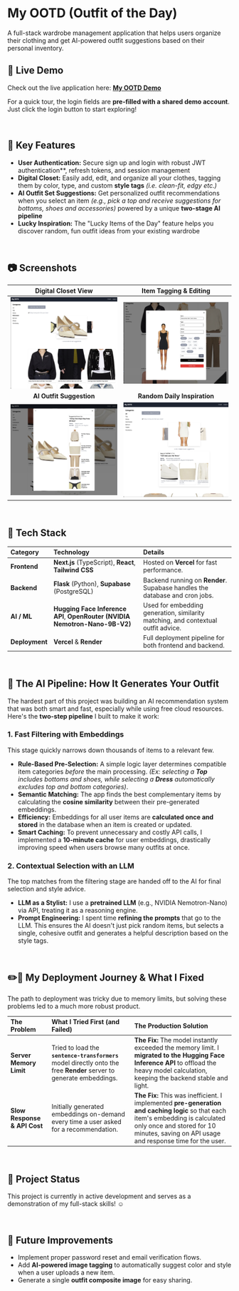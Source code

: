 # My OOTD (Outfit of the Day)

A full-stack wardrobe management application that helps users organize their clothing and get AI-powered outfit suggestions based on their personal inventory.

## 🚀 Live Demo

Check out the live application here: **[My OOTD Demo](https://my-ootd.vercel.app/login)**

For a quick tour, the login fields are **pre-filled with a shared demo account**. Just click the login button to start exploring!

<br>

## 📌 Key Features

- **User Authentication:** Secure sign up and login with robust JWT authentication\*\*, refresh tokens, and session management
- **Digital Closet:** Easily add, edit, and organize all your clothes, tagging them by color, type, and custom **style tags** _(i.e. clean-fit, edgy etc.)_
- **AI Outfit Set Suggestions:** Get personalized outfit recommendations when you select an item _(e.g., pick a top and receive suggestions for bottoms, shoes and accessories)_ powered by a unique **two-stage AI pipeline**
- **Lucky Inspiration:** The "Lucky Items of the Day" feature helps you discover random, fun outfit ideas from your existing wardrobe

<br>

## 📷 Screenshots

|                               **Digital Closet View**                                |                                   **Item Tagging & Editing**                                   |
| :----------------------------------------------------------------------------------: | :--------------------------------------------------------------------------------------------: |
| ![Screenshot of Edit mode for each item](./assets/readme/screenshot_closet_page.png) |      ![Screenshot of Edit mode for each item](./assets/readme/screenshot_edit_cloth.png)       |
|                               **AI Outfit Suggestion**                               |                                  **Random Daily Inspiration**                                  |
|     ![Screenshot of Outfit Suggestions](./assets/readme/screenshot_view_rec.png)     | ![Screenshot of Random Outfit and it's suggestions](./assets/readme/screenshot_random_rec.png) |

<br>

## 📌 Tech Stack

| Category       | Technology                                                                  | Details                                                                           |
| :------------- | :-------------------------------------------------------------------------- | :-------------------------------------------------------------------------------- |
| **Frontend**   | **Next.js** (TypeScript), **React**, **Tailwind CSS**                       | Hosted on **Vercel** for fast performance.                                        |
| **Backend**    | **Flask** (Python), **Supabase** (PostgreSQL)                               | Backend running on **Render**. Supabase handles the database and cron jobs.       |
| **AI / ML**    | **Hugging Face Inference API**, **OpenRouter (NVIDIA Nemotron-Nano-9B-V2)** | Used for embedding generation, similarity matching, and contextual outfit advice. |
| **Deployment** | **Vercel** & **Render**                                                     | Full deployment pipeline for both frontend and backend.                           |

<br>

## 👘 The AI Pipeline: How It Generates Your Outfit

The hardest part of this project was building an AI recommendation system that was both smart and fast, especially while using free cloud resources. Here's the **two-step pipeline** I built to make it work:

### 1. Fast Filtering with Embeddings

This stage quickly narrows down thousands of items to a relevant few.

- **Rule-Based Pre-Selection:** A simple logic layer determines compatible item categories _before_ the main processing. _(Ex: selecting a **Top** includes bottoms and shoes, while selecting a **Dress** automatically excludes top and bottom categories)_.
- **Semantic Matching:** The app finds the best complementary items by calculating the **cosine similarity** between their pre-generated embeddings.
- **Efficiency:** Embeddings for all user items are **calculated once and stored** in the database when an item is created or updated.
- **Smart Caching:** To prevent unnecessary and costly API calls, I implemented a **10-minute cache** for user embeddings, drastically improving speed when users browse many outfits at once.

### 2. Contextual Selection with an LLM

The top matches from the filtering stage are handed off to the AI for final selection and style advice.

- **LLM as a Stylist:** I use a **pretrained LLM** (e.g., NVIDIA Nemotron-Nano) via API, treating it as a reasoning engine.
- **Prompt Engineering:** I spent time **refining the prompts** that go to the LLM. This ensures the AI doesn't just pick random items, but selects a single, cohesive outfit and generates a helpful description based on the style tags.

<br>


## ✏️📓 My Deployment Journey & What I Fixed

The path to deployment was tricky due to memory limits, but solving these problems led to a much more robust product.

| The Problem             | What I Tried First (and Failed)                                                                                      | The Production Solution                                                                                                                                                                                            |
| :---------------------- | :------------------------------------------------------------------------------------------------------------------- | :----------------------------------------------------------------------------------------------------------------------------------------------------------------------------------------------------------------- |
| **Server Memory Limit** | Tried to load the **`sentence-transformers`** model directly onto the free **Render** server to generate embeddings. | **The Fix:** The model instantly exceeded the memory limit. I **migrated to the Hugging Face Inference API** to offload the heavy model calculation, keeping the backend stable and light.                         |
| **Slow Response & API Cost**  | Initially generated embeddings on-demand every time a user asked for a recommendation.                               | **The Fix:** This was inefficient. I implemented **pre-generation and caching logic** so that each item's embedding is calculated only once and stored for 10 minutes, saving on API usage and response time for the user. |

<br>


## 👔 Project Status

This project is currently in active development and serves as a demonstration of my full-stack skills! ☺️

<br>


## 📁 Future Improvements

- Implement proper password reset and email verification flows.
- Add **AI-powered image tagging** to automatically suggest color and style when a user uploads a new item.
- Generate a single **outfit composite image** for easy sharing.
